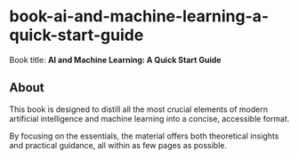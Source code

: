 # book-ai-and-machine-learning-a-quick-start-guide

Book title: **AI and Machine Learning: A Quick Start Guide**

## About

This book is designed to distill all the most crucial elements of modern artificial intelligence and machine learning into a concise, accessible format.

By focusing on the essentials, the material offers both theoretical insights and practical guidance, all within as few pages as possible. 
